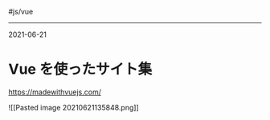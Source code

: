 #js/vue 


---
2021-06-21

# Vue を使ったサイト集

https://madewithvuejs.com/

![[Pasted image 20210621135848.png]]

